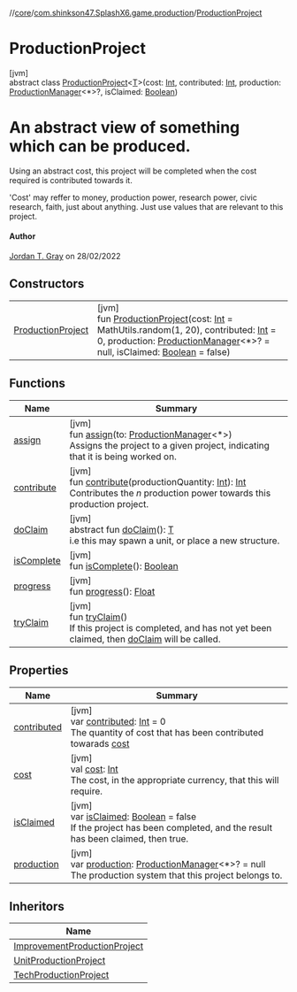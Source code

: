 //[core](../../../index.md)/[com.shinkson47.SplashX6.game.production](../index.md)/[ProductionProject](index.md)

# ProductionProject

[jvm]\
abstract class [ProductionProject](index.md)&lt;[T](index.md)&gt;(cost: [Int](https://kotlinlang.org/api/latest/jvm/stdlib/kotlin/-int/index.html), contributed: [Int](https://kotlinlang.org/api/latest/jvm/stdlib/kotlin/-int/index.html), production: [ProductionManager](../-production-manager/index.md)&lt;*&gt;?, isClaimed: [Boolean](https://kotlinlang.org/api/latest/jvm/stdlib/kotlin/-boolean/index.html))

# An abstract view of something which can be produced.

Using an abstract cost, this project will be completed when the cost required is contributed towards it.

'Cost' may reffer to money, production power, research power, civic research, faith, just about anything. Just use values that are relevant to this project.

#### Author

[Jordan T. Gray](https://www.shinkson47.in) on 28/02/2022

## Constructors

| | |
|---|---|
| [ProductionProject](-production-project.md) | [jvm]<br>fun [ProductionProject](-production-project.md)(cost: [Int](https://kotlinlang.org/api/latest/jvm/stdlib/kotlin/-int/index.html) = MathUtils.random(1, 20), contributed: [Int](https://kotlinlang.org/api/latest/jvm/stdlib/kotlin/-int/index.html) = 0, production: [ProductionManager](../-production-manager/index.md)&lt;*&gt;? = null, isClaimed: [Boolean](https://kotlinlang.org/api/latest/jvm/stdlib/kotlin/-boolean/index.html) = false) |

## Functions

| Name | Summary |
|---|---|
| [assign](assign.md) | [jvm]<br>fun [assign](assign.md)(to: [ProductionManager](../-production-manager/index.md)&lt;*&gt;)<br>Assigns the project to a given project, indicating that it is being worked on. |
| [contribute](contribute.md) | [jvm]<br>fun [contribute](contribute.md)(productionQuantity: [Int](https://kotlinlang.org/api/latest/jvm/stdlib/kotlin/-int/index.html)): [Int](https://kotlinlang.org/api/latest/jvm/stdlib/kotlin/-int/index.html)<br>Contributes the *n* production power towards this production project. |
| [doClaim](do-claim.md) | [jvm]<br>abstract fun [doClaim](do-claim.md)(): [T](index.md)<br>i.e this may spawn a unit, or place a new structure. |
| [isComplete](is-complete.md) | [jvm]<br>fun [isComplete](is-complete.md)(): [Boolean](https://kotlinlang.org/api/latest/jvm/stdlib/kotlin/-boolean/index.html) |
| [progress](progress.md) | [jvm]<br>fun [progress](progress.md)(): [Float](https://kotlinlang.org/api/latest/jvm/stdlib/kotlin/-float/index.html) |
| [tryClaim](try-claim.md) | [jvm]<br>fun [tryClaim](try-claim.md)()<br>If this project is completed, and has not yet been claimed, then [doClaim](do-claim.md) will be called. |

## Properties

| Name | Summary |
|---|---|
| [contributed](contributed.md) | [jvm]<br>var [contributed](contributed.md): [Int](https://kotlinlang.org/api/latest/jvm/stdlib/kotlin/-int/index.html) = 0<br>The quantity of cost that has been contributed towarads  [cost](cost.md) |
| [cost](cost.md) | [jvm]<br>val [cost](cost.md): [Int](https://kotlinlang.org/api/latest/jvm/stdlib/kotlin/-int/index.html)<br>The cost, in the appropriate currency, that this will require. |
| [isClaimed](is-claimed.md) | [jvm]<br>var [isClaimed](is-claimed.md): [Boolean](https://kotlinlang.org/api/latest/jvm/stdlib/kotlin/-boolean/index.html) = false<br>If the project has been completed, and the result has been claimed, then true. |
| [production](production.md) | [jvm]<br>var [production](production.md): [ProductionManager](../-production-manager/index.md)&lt;*&gt;? = null<br>The production system that this project belongs to. |

## Inheritors

| Name |
|---|
| [ImprovementProductionProject](../-improvement-production-project/index.md) |
| [UnitProductionProject](../-unit-production-project/index.md) |
| [TechProductionProject](../-tech-production-project/index.md) |
